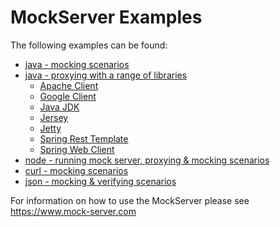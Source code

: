 MockServer Examples
===================

The following examples can be found:
- [java - mocking scenarios](https://github.com/mock-server/mockserver/tree/master/mockserver-examples/src/main/java/org/mockserver/examples/mockserver)
- [java - proxying with a range of libraries](https://github.com/mock-server/mockserver/tree/master/mockserver-examples/src/main/java/org/mockserver/examples/proxy/service)
  - [Apache Client](https://github.com/mock-server/mockserver/tree/master/mockserver-examples/src/main/java/org/mockserver/examples/proxy/service/apacheclient) 
  - [Google Client](https://github.com/mock-server/mockserver/tree/master/mockserver-examples/src/main/java/org/mockserver/examples/proxy/service/googleclient) 
  - [Java JDK](https://github.com/mock-server/mockserver/tree/master/mockserver-examples/src/main/java/org/mockserver/examples/proxy/service/javaclient)
  - [Jersey](https://github.com/mock-server/mockserver/tree/master/mockserver-examples/src/main/java/org/mockserver/examples/proxy/service/jerseyclient) 
  - [Jetty](https://github.com/mock-server/mockserver/tree/master/mockserver-examples/src/main/java/org/mockserver/examples/proxy/service/jettyclient)
  - [Spring Rest Template](https://github.com/mock-server/mockserver/tree/master/mockserver-examples/src/main/java/org/mockserver/examples/proxy/service/springresttemplate) 
  - [Spring Web Client](https://github.com/mock-server/mockserver/tree/master/mockserver-examples/src/main/java/org/mockserver/examples/proxy/service/springwebclient)
- [node - running mock server, proxying & mocking scenarios](https://github.com/mock-server/mockserver/tree/master/mockserver-examples/node_examples)
- [curl - mocking scenarios](https://github.com/mock-server/mockserver/blob/master/mockserver-examples/curl_examples.md)
- [json - mocking & verifying scenarios](https://github.com/mock-server/mockserver/blob/master/mockserver-examples/json_examples.md)

For information on how to use the MockServer please see https://www.mock-server.com
